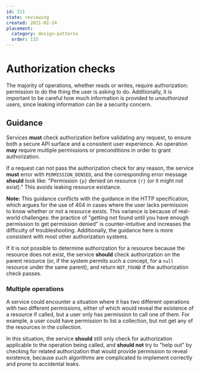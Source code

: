 ```yaml
---
id: 211
state: reviewing
created: 2021-02-24
placement:
  category: design-patterns
  order: 115
---
```


# Authorization checks

The majority of operations, whether reads or writes, require authorization:
permission to do the thing the user is asking to do. Additionally, it is
important to be careful how much information is provided to _unauthorized_
users, since leaking information can be a security concern.

## Guidance

Services **must** check authorization before validating any request, to ensure
both a secure API surface and a consistent user experience. An operation
**may** require multiple permissions or preconditions in order to grant
authorization.

If a request can not pass the authorization check for any reason, the service
**must** error with `PERMISSION_DENIED`, and the corresponding error message
**should** look like: "Permission `{p}` denied on resource `{r}` (or it might
not exist)." This avoids leaking resource existance.

**Note:** This guidance conflicts with the guidance in the HTTP specification,
which argues for the use of 404 in cases where the user lacks permission to
know whether or not a resource exists. This variance is because of real-world
challenges: the practice of "getting not found until you have enough permission
to get permission denied" is counter-intuitive and increases the difficulty of
troubleshooting. Additionally, the guidance here is more consistent with most
other authorization systems.

If it is not possible to determine authorization for a resource because the
resource does not exist, the service **should** check authorization on the
parent resource (or, if the system permits such a concept, for a `null`
resource under the same parent), and return `NOT_FOUND` if the authorization
check passes.

### Multiple operations

A service could encounter a situation where it has two different operations
with two different permissions, either of which would reveal the existence of a
resource if called, but a user only has permission to call one of them. For
example, a user could have permission to list a collection, but not get any of
the resources in the collection.

In this situation, the service **should** still only check for authorization
applicable to the operation being called, and **should not** try to "help out"
by checking for related authorization that would provide permission to reveal
existence, because such algorithms are complicated to implement correctly and
prone to accidental leaks.
